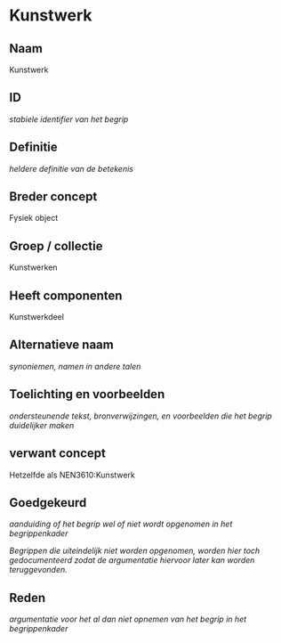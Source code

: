 # Kunstwerk

## Naam
Kunstwerk

## ID
*stabiele identifier van het begrip*

## Definitie
*heldere definitie van de betekenis* 

## Breder concept
Fysiek object

## Groep / collectie
Kunstwerken

## Heeft componenten
Kunstwerkdeel

## Alternatieve naam
*synoniemen, namen in andere talen*

## Toelichting en voorbeelden
*ondersteunende tekst, bronverwijzingen, en voorbeelden die het begrip duidelijker maken*

## verwant concept
Hetzelfde als NEN3610:Kunstwerk

## Goedgekeurd
*aanduiding of het begrip wel of niet wordt opgenomen in het begrippenkader*

*Begrippen die uiteindelijk niet worden opgenomen, worden hier toch gedocumenteerd zodat de argumentatie hiervoor later kan worden teruggevonden.*

## Reden
*argumentatie voor het al dan niet opnemen van het begrip in het begrippenkader*
